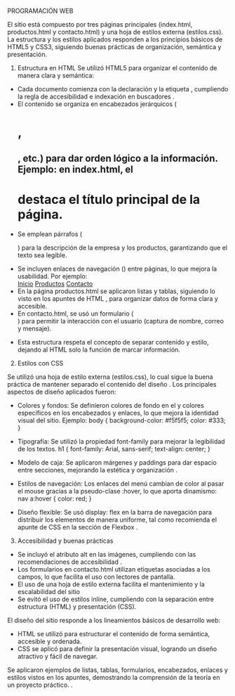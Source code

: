 PROGRAMACIÓN WEB

El sitio está compuesto por tres páginas principales (index.html, productos.html y contacto.html) y una hoja de estilos externa (estilos.css).
La estructura y los estilos aplicados responden a los principios básicos de HTML5 y CSS3, siguiendo buenas prácticas de organización, semántica y presentación.

1. Estructura en HTML
Se utilizó HTML5 para organizar el contenido de manera clara y semántica:

- Cada documento comienza con la declaración <!DOCTYPE html> y la etiqueta <html lang="es">, cumpliendo la regla de accesibilidad e indexación en buscadores .
- El contenido se organiza en encabezados jerárquicos (<h1>, <h2>, etc.) para dar orden lógico a la información. Ejemplo: en index.html, el <h1> destaca el título principal de la página.
- Se emplean párrafos (<p>) para la descripción de la empresa y los productos, garantizando que el texto sea legible.
- Se incluyen enlaces de navegación (<a>) entre páginas, lo que mejora la usabilidad. Por ejemplo:
        <nav>
            <a href="index.html">Inicio</a>
            <a href="productos.html">Productos</a>
            <a href="contacto.html">Contacto</a>
        </nav>
- En la página productos.html se aplicaron listas y tablas, siguiendo lo visto en los apuntes de HTML , para organizar datos de forma clara y accesible.
- En contacto.html, se usó un formulario (<form>) para permitir la interacción con el usuario (captura de nombre, correo y mensaje).
- Esta estructura respeta el concepto de separar contenido y estilo, dejando al HTML solo la función de marcar información.

2. Estilos con CSS

Se utilizó una hoja de estilo externa (estilos.css), lo cual sigue la buena práctica de mantener separado el contenido del diseño .
Los principales aspectos de diseño aplicados fueron:
- Colores y fondos: Se definieron colores de fondo en el <body> y colores específicos en los encabezados y enlaces, lo que mejora la identidad visual del sitio. Ejemplo:
          body {
          background-color: #f5f5f5;
          color: #333;
          }
- Tipografía: Se utilizó la propiedad font-family para mejorar la legibilidad de los textos.
           h1 {
           font-family: Arial, sans-serif;
           text-align: center;
           }

- Modelo de caja: Se aplicaron márgenes y paddings para dar espacio entre secciones, mejorando la estética y organización .
- Estilos de navegación: Los enlaces del menú cambian de color al pasar el mouse gracias a la pseudo-clase :hover, lo que aporta dinamismo:
       nav a:hover {
       color: red;
       }
- Diseño flexible: Se usó display: flex en la barra de navegación para distribuir los elementos de manera uniforme, tal como recomienda el apunte de CSS en la sección de Flexbox .

3. Accesibilidad y buenas prácticas

- Se incluyó el atributo alt en las imágenes, cumpliendo con las recomendaciones de accesibilidad .
- Los formularios en contacto.html utilizan etiquetas <label> asociadas a los campos, lo que facilita el uso con lectores de pantalla.
- El uso de una hoja de estilo externa facilita el mantenimiento y la escalabilidad del sitio
- Se evitó el uso de estilos inline, cumpliendo con la separación entre estructura (HTML) y presentación (CSS).

El diseño del sitio responde a los lineamientos básicos de desarrollo web:
- HTML se utilizó para estructurar el contenido de forma semántica, accesible y ordenada.
- CSS se aplicó para definir la presentación visual, logrando un diseño atractivo y fácil de navegar.


Se aplicaron ejemplos de listas, tablas, formularios, encabezados, enlaces y estilos vistos en los apuntes, demostrando la comprensión de la teoría en un proyecto práctico.
. 
